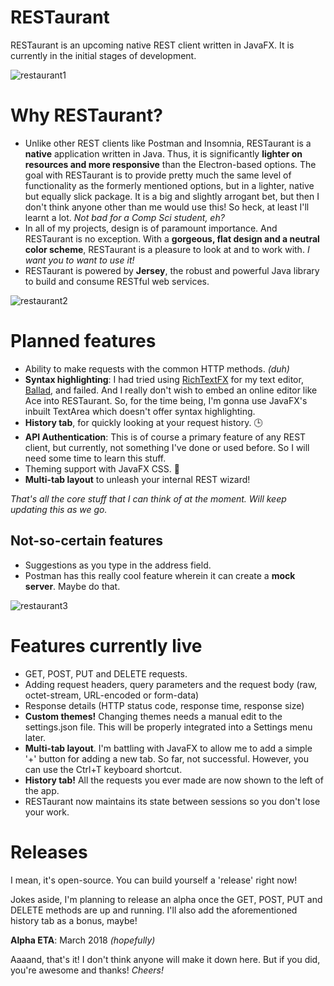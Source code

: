 # RESTaurant
RESTaurant is an upcoming native REST client written in JavaFX. It is currently in the initial stages of development.

![restaurant1](https://user-images.githubusercontent.com/23148259/36366992-9570476a-1576-11e8-8405-485c460a553c.png)

# Why RESTaurant?
- Unlike other REST clients like Postman and Insomnia, RESTaurant is a **native** application written in Java. Thus, it is significantly
  **lighter on resources and more responsive** than the Electron-based options. The goal with RESTaurant is to provide pretty much the same
  level of functionality as the formerly mentioned options, but in a lighter, native but equally slick package. It is a big and slightly arrogant bet, 
  but then I don't think anyone other than me would use this! So heck, at least I'll learnt a lot. _Not bad for a Comp Sci student, eh?_
- In all of my projects, design is of paramount importance. And RESTaurant is no exception.
  With a **gorgeous, flat design and a neutral color scheme**, RESTaurant is a pleasure to look at and to work with.
  _I want you to want to use it!_
- RESTaurant is powered by **Jersey**, the robust and powerful Java library to build and consume RESTful web services.

![restaurant2](https://user-images.githubusercontent.com/23148259/36367048-f6cea2a4-1576-11e8-84a4-9854ec30f992.png)

# Planned features
- Ability to make requests with the common HTTP methods. _(duh)_
- **Syntax highlighting**: I had tried using [RichTextFX](https://github.com/FXMisc/RichTextFX) for my text editor, 
  [Ballad](https://github.com/RohitAwate/Ballad), and failed. And I really don't wish to embed an
  online editor like Ace into RESTaurant. So, for the time being, I'm gonna use JavaFX's inbuilt TextArea which doesn't offer syntax highlighting.
- **History tab**, for quickly looking at your request history. 🕒
- **API Authentication**: This is of course a primary feature of any REST client, but currently, not something I've done or used before.
  So I will need some time to learn this stuff.
- Theming support with JavaFX CSS. 🌈
- **Multi-tab layout** to unleash your internal REST wizard!
  
_That's all the core stuff that I can think of at the moment. Will keep updating this as we go._

## Not-so-certain features
- Suggestions as you type in the address field.
- Postman has this really cool feature wherein it can create a **mock server**. Maybe do that.


![restaurant3](https://user-images.githubusercontent.com/23148259/36366994-95df94c6-1576-11e8-8368-c0f325f54a6f.png)


# Features currently live
- GET, POST, PUT and DELETE requests.
- Adding request headers, query parameters and the request body (raw, octet-stream, URL-encoded or form-data)
- Response details (HTTP status code, response time, response size)
- **Custom themes!** Changing themes needs a manual edit to the settings.json file. This will be properly integrated into a Settings menu later.
- **Multi-tab layout**. I'm battling with JavaFX to allow me to add a simple '+' button for adding a new tab. So far, not successful. However, you can use the Ctrl+T keyboard shortcut.
- **History tab!** All the requests you ever made are now shown to the left of the app.
- RESTaurant now maintains its state between sessions so you don't lose your work.

# Releases
I mean, it's open-source. You can build yourself a 'release' right now!

Jokes aside, I'm planning to release an alpha once the GET, POST, PUT and DELETE methods are up and running.
I'll also add the aforementioned history tab as a bonus, maybe!

**Alpha ETA**: March 2018 _(hopefully)_

Aaaand, that's it!
I don't think anyone will make it down here. But if you did, you're awesome and thanks! _Cheers!_
